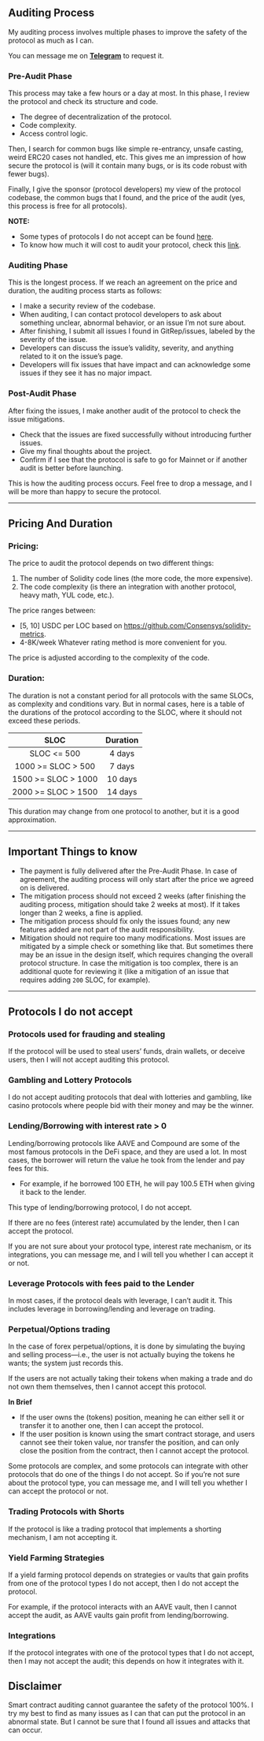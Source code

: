 ## Auditing Process

My auditing process involves multiple phases to improve the safety of the protocol as much as I can.

You can message me on **[Telegram](https://t.me/huntoor)** to request it.

### Pre-Audit Phase
This process may take a few hours or a day at most. In this phase, I review the protocol and check its structure and code.
- The degree of decentralization of the protocol.
- Code complexity.
- Access control logic.

Then, I search for common bugs like simple re-entrancy, unsafe casting, weird ERC20 cases not handled, etc. This gives me an impression of how secure the protocol is (will it contain many bugs, or is its code robust with fewer bugs).

Finally, I give the sponsor (protocol developers) my view of the protocol codebase, the common bugs that I found, and the price of the audit (yes, this process is free for all protocols).

**NOTE:**
- Some types of protocols I do not accept can be found [here](#protocols-i-do-not-accept).
- To know how much it will cost to audit your protocol, check this [link](#pricing-and-duration).

### Auditing Phase
This is the longest process. If we reach an agreement on the price and duration, the auditing process starts as follows:
- I make a security review of the codebase.
- When auditing, I can contact protocol developers to ask about something unclear, abnormal behavior, or an issue I’m not sure about.
- After finishing, I submit all issues I found in GitRep/issues, labeled by the severity of the issue.
- Developers can discuss the issue’s validity, severity, and anything related to it on the issue’s page.
- Developers will fix issues that have impact and can acknowledge some issues if they see it has no major impact.

### Post-Audit Phase
After fixing the issues, I make another audit of the protocol to check the issue mitigations.
- Check that the issues are fixed successfully without introducing further issues.
- Give my final thoughts about the project.
- Confirm if I see that the protocol is safe to go for Mainnet or if another audit is better before launching.

This is how the auditing process occurs. Feel free to drop a message, and I will be more than happy to secure the protocol.

---

## Pricing And Duration

### Pricing:

The price to audit the protocol depends on two different things:
1. The number of Solidity code lines (the more code, the more expensive).
2. The code complexity (is there an integration with another protocol, heavy math, YUL code, etc.).

The price ranges between: 
- [5, 10] USDC per LOC based on https://github.com/Consensys/solidity-metrics.
- 4-8K/week
Whatever rating method is more convenient for you.

The price is adjusted according to the complexity of the code.

### Duration:

The duration is not a constant period for all protocols with the same SLOCs, as complexity and conditions vary. But in normal cases, here is a table of the durations of the protocol according to the SLOC, where it should not exceed these periods.

|SLOC|Duration|
|:--:|:--------:|
| SLOC <= 500 | 4 days|
| 1000 >= SLOC > 500| 7 days|
| 1500 >= SLOC > 1000| 10 days|
| 2000 >= SLOC > 1500| 14 days|

This duration may change from one protocol to another, but it is a good approximation.

---

## Important Things to know
- The payment is fully delivered after the Pre-Audit Phase. In case of agreement, the auditing process will only start after the price we agreed on is delivered.
- The mitigation process should not exceed 2 weeks (after finishing the auditing process, mitigation should take 2 weeks at most). If it takes longer than 2 weeks, a fine is applied.
- The mitigation process should fix only the issues found; any new features added are not part of the audit responsibility.
- Mitigation should not require too many modifications. Most issues are mitigated by a simple check or something like that. But sometimes there may be an issue in the design itself, which requires changing the overall protocol structure. In case the mitigation is too complex, there is an additional quote for reviewing it (like a mitigation of an issue that requires adding `200` SLOC, for example).

---

## Protocols I do not accept

### Protocols used for frauding and stealing

If the protocol will be used to steal users’ funds, drain wallets, or deceive users, then I will not accept auditing this protocol.

### Gambling and Lottery Protocols

I do not accept auditing protocols that deal with lotteries and gambling, like casino protocols where people bid with their money and may be the winner.

### Lending/Borrowing with interest rate > 0

Lending/borrowing protocols like AAVE and Compound are some of the most famous protocols in the DeFi space, and they are used a lot. In most cases, the borrower will return the value he took from the lender and pay fees for this.
- For example, if he borrowed 100 ETH, he will pay 100.5 ETH when giving it back to the lender.

This type of lending/borrowing protocol, I do not accept.

If there are no fees (interest rate) accumulated by the lender, then I can accept the protocol.

If you are not sure about your protocol type, interest rate mechanism, or its integrations, you can message me, and I will tell you whether I can accept it or not.

### Leverage Protocols with fees paid to the Lender

In most cases, if the protocol deals with leverage, I can’t audit it. This includes leverage in borrowing/lending and leverage on trading.

### Perpetual/Options trading

In the case of forex perpetual/options, it is done by simulating the buying and selling process—i.e., the user is not actually buying the tokens he wants; the system just records this.

If the users are not actually taking their tokens when making a trade and do not own them themselves, then I cannot accept this protocol.

**In Brief**
- If the user owns the (tokens) position, meaning he can either sell it or transfer it to another one, then I can accept the protocol.
- If the user position is known using the smart contract storage, and users cannot see their token value, nor transfer the position, and can only close the position from the contract, then I cannot accept the protocol.

Some protocols are complex, and some protocols can integrate with other protocols that do one of the things I do not accept. So if you’re not sure about the protocol type, you can message me, and I will tell you whether I can accept the protocol or not.

### Trading Protocols with Shorts
If the protocol is like a trading protocol that implements a shorting mechanism, I am not accepting it.

### Yield Farming Strategies
If a yield farming protocol depends on strategies or vaults that gain profits from one of the protocol types I do not accept, then I do not accept the protocol.

For example, if the protocol interacts with an AAVE vault, then I cannot accept the audit, as AAVE vaults gain profit from lending/borrowing.

### Integrations
If the protocol integrates with one of the protocol types that I do not accept, then I may not accept the audit; this depends on how it integrates with it.

## Disclaimer

Smart contract auditing cannot guarantee the safety of the protocol 100%. I try my best to find as many issues as I can that can put the protocol in an abnormal state. But I cannot be sure that I found all issues and attacks that can occur.
